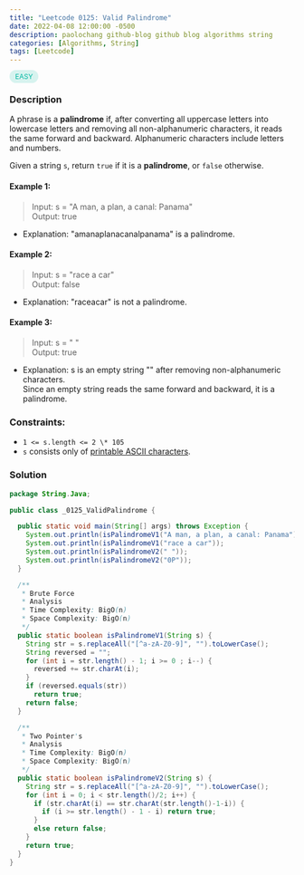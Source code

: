 ```yaml
---
title: "Leetcode 0125: Valid Palindrome"
date: 2022-04-08 12:00:00 -0500
description: paolochang github-blog github blog algorithms string
categories: [Algorithms, String]
tags: [Leetcode]
---
```


<style type='text/css'>
[class*="level"] {
  color: #00B8A3;
  font-size: 12px;
  padding: 4px 10px;
  border-radius: 21px;
  background-color: rgba(0, 184, 163, 0.15);
}
</style>

<span class=level>EASY<span>

### Description

A phrase is a **palindrome** if, after converting all uppercase letters into lowercase letters and removing all non-alphanumeric characters, it reads the same forward and backward. Alphanumeric characters include letters and numbers.

Given a string `s`, return `true` if it is a **palindrome**, or `false` otherwise.

#### Example 1:

> Input: s = "A man, a plan, a canal: Panama"<br/>
> Output: true

- Explanation: "amanaplanacanalpanama" is a palindrome.

#### Example 2:

> Input: s = "race a car"<br/>
> Output: false

- Explanation: "raceacar" is not a palindrome.

#### Example 3:

> Input: s = " "<br/>
> Output: true

- Explanation: s is an empty string "" after removing non-alphanumeric characters.<br/>
  Since an empty string reads the same forward and backward, it is a palindrome.

### Constraints:

- `1 <= s.length <= 2 \* 105`
- `s` consists only of [printable ASCII characters](https://en.wikipedia.org/wiki/ASCII#Printable_characters).

### Solution

```java
package String.Java;

public class _0125_ValidPalindrome {

  public static void main(String[] args) throws Exception {
    System.out.println(isPalindromeV1("A man, a plan, a canal: Panama"));
    System.out.println(isPalindromeV1("race a car"));
    System.out.println(isPalindromeV2(" "));
    System.out.println(isPalindromeV2("0P"));
  }

  /**
   * Brute Force
   * Analysis
   * Time Complexity: BigO(n)
   * Space Complexity: BigO(n)
   */
  public static boolean isPalindromeV1(String s) {
    String str = s.replaceAll("[^a-zA-Z0-9]", "").toLowerCase();
    String reversed = "";
    for (int i = str.length() - 1; i >= 0 ; i--) {
      reversed += str.charAt(i);
    }
    if (reversed.equals(str))
      return true;
    return false;
  }

  /**
   * Two Pointer's
   * Analysis
   * Time Complexity: BigO(n)
   * Space Complexity: BigO(n)
   */
  public static boolean isPalindromeV2(String s) {
    String str = s.replaceAll("[^a-zA-Z0-9]", "").toLowerCase();
    for (int i = 0; i < str.length()/2; i++) {
      if (str.charAt(i) == str.charAt(str.length()-1-i)) {
        if (i >= str.length() - 1 - i) return true;
      }
      else return false;
    }
    return true;
  }
}
```
